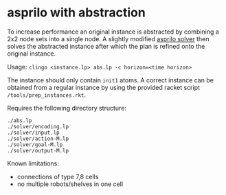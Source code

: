 # asprilo with abstraction

To increase performance an original instance is abstracted by combining a 2x2 node sets into a single node.
A slightly modified [asprilo solver](https://github.com/potassco/asprilo-encodings) then solves the abstracted instance after which the plan is refined onto the original instance.

Usage: `clingo <instance.lp> abs.lp -c horizon=<time horizon>`

The instance should only contain `init1` atoms. A correct instance can be obtained from a regular instance by using the provided racket script `/tools/prep_instances.rkt`.

Requires the following directory structure:
``` shell
./abs.lp
./solver/encoding.lp
./solver/input.lp
./solver/action-M.lp
./solver/goal-M.lp
./solver/output-M.lp
```

Known limitations:
- connections of type 7,8 cells
- no multiple robots/shelves in one cell